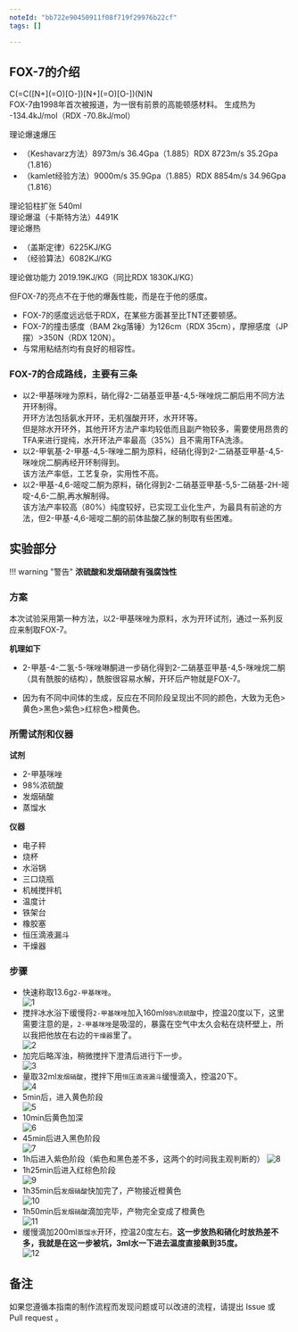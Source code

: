 ```yaml
---
noteId: "bb722e90450911f08f719f29976b22cf"
tags: []

---
```


## FOX-7的介绍

<div class="smiles">C(=C([N+](=O)[O-])[N+](=O)[O-])(N)N</div>
FOX-7由1998年首次被报道，为一很有前景的高能顿感材料。  
生成热为 -134.4kJ/mol（RDX -70.8kJ/mol）

理论爆速爆压  

* （Keshavarz方法）8973m/s 36.4Gpa（1.885）RDX 8723m/s 35.2Gpa（1.816）  
* （kamlet经验方法）9000m/s 35.9Gpa（1.885）RDX 8854m/s 34.96Gpa（1.816）  

理论铅柱扩张 540ml  
理论爆温（卡斯特方法）4491K  
理论爆热

* （盖斯定律）6225KJ/KG  
* （经验算法）6082KJ/KG  

理论做功能力 2019.19KJ/KG（同比RDX 1830KJ/KG）

但FOX-7的亮点不在于他的爆轰性能，而是在于他的感度。  

* FOX-7的感度远远低于RDX，在某些方面甚至比TNT还要顿感。  
* FOX-7的撞击感度（BAM 2kg落锤）为126cm（RDX 35cm），摩擦感度（JP摆）>350N（RDX 120N）。  
* 与常用粘结剂均有良好的相容性。  

### FOX-7的合成路线，主要有三条

* 以2-甲基咪唑为原料，硝化得2-二硝基亚甲基-4,5-咪唑烷二酮后用不同方法开环制得。  
开环方法包括氨水开环，无机强酸开环，水开环等。  
但是除水开环外，其他开环方法产率均较低而且副产物较多，需要使用昂贵的TFA来进行提纯，水开环法产率最高（35%）且不需用TFA洗涤。  
* 以2-甲氧基-2-甲基-4,5-咪唑二酮为原料，经硝化得到2-二硝基亚甲基-4,5-咪唑烷二酮再经开环制得到。  
该方法产率低，工艺复杂，实用性不高。
* 以2-甲基-4,6-嘧啶二酮为原料，硝化得到2-二硝基亚甲基-5,5-二硝基-2H-嘧啶-4,6-二酮,再水解制得。  
该方法产率较高（80%）纯度较好，已实现工业化生产，为最具有前途的方法，但2-甲基-4,6-嘧啶二酮的前体盐酸乙脒的制取有些困难。

## 实验部分

!!! warning "警告"
    **浓硫酸和发烟硝酸有强腐蚀性**

### 方案

本次试验采用第一种方法，以2-甲基咪唑为原料，水为开环试剂，通过一系列反应来制取FOX-7。  

**机理如下**  

* 2-甲基-4-二氢-5-咪唑啉酮进一步硝化得到2-二硝基亚甲基-4,5-咪唑烷二酮（具有酰胺的结构），酰胺很容易水解，开环后产物就是FOX-7。

* 因为有不同中间体的生成，反应在不同阶段呈现出不同的颜色，大致为无色>黄色>黑色>紫色>红棕色>橙黄色。

### 所需试剂和仪器

**试剂** 

* 2-甲基咪唑
* 98%浓硫酸
* 发烟硝酸
* 蒸馏水

**仪器**

* 电子秤
* 烧杯
* 水浴锅
* 三口烧瓶
* 机械搅拌机
* 温度计
* 铁架台
* 橡胶塞
* 恒压滴液漏斗
* 干燥器

### 步骤

* 快速称取13.6g`2-甲基咪唑`。  
![1](1.png)  
* 搅拌冰水浴下缓慢将`2-甲基咪唑`加入160ml`98%浓硫酸`中，控温20度以下，这里需要注意的是，`2-甲基咪唑`是吸湿的，暴露在空气中太久会粘在烧杯壁上，所以我把他放在右边的`干燥器`里了。  
![2](2.png)  
* 加完后略浑浊，稍微搅拌下澄清后进行下一步。  
![3](3.png)  
* 量取32ml`发烟硝酸`，搅拌下用`恒压滴液漏斗`缓慢滴入，控温20下。  
![4](4.png)  
* 5min后，进入黄色阶段  
![5](5.png)  
* 10min后黄色加深  
![6](6.png)  
* 45min后进入黑色阶段  
![7](7.png)  
* 1h后进入紫色阶段（紫色和黑色差不多，这两个的时间我主观判断的） 
![8](8.png)  
* 1h25min后进入红棕色阶段  
![9](9.png)  
* 1h35min后`发烟硝酸`快加完了，产物接近橙黄色  
![10](10.png)  
* 1h50min后`发烟硝酸`滴加完毕，产物完全变成了橙黄色  
![11](11.png)  
* 缓慢滴加200ml`蒸馏水`开环，控温20度左右。**这一步放热和硝化时放热差不多，我就是在这一步被坑，3ml水一下进去温度直接飙到35度。**  
![12](12.png)  

## 备注

如果您遵循本指南的制作流程而发现问题或可以改进的流程，请提出 Issue 或 Pull request 。